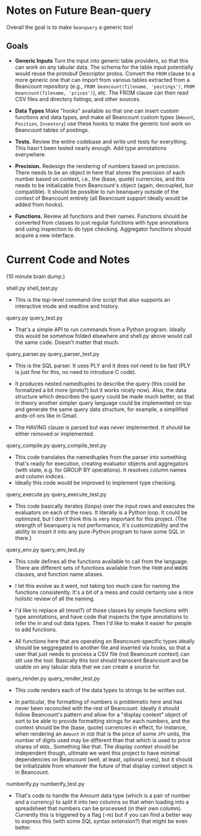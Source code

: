# Notes on Future Bean-query

Overall the goal is to make `beanquery` a generic tool



## Goals

* **Generic Inputs** Turn the input into generic table providers, so that this
  can work on any tabular data. The schema for the table input potentially would
  reuse the protobuf Descriptor protos. Convert the `FROM` clause to a more
  generic one that can import from various tables extracted from a Beancount
  repository (e.g., `FROM beancount(filename, 'postings')`, `FROM
  beancount(filename, 'prices')`), etc. The FROM clause can then read CSV files
  and directory listings, and other sources.

* **Data Types** Make "hooks" available so that one can insert custom functions
  and data types, and make all Beancount custom types (`Amount`, `Position`,
  `Inventory`) use these hooks to make the generic tool work on Beancount tables
  of postings.

* **Tests.** Review the entire codebase and write unit tests for everything.
  This hasn't been tested nearly enough. Add type annotations everywhere.

* **Precision.** Redesign the rendering of numbers based on precision. There
  needs to be an object in here that stores the precision of each number based
  on context, i.e., the (base, quote) currencies, and this needs to be
  initializable from Beancount's object (again, decoupled, but compatible). It
  should be possible to run beanquery outside of the context of Beancount
  entirely (all Beancount support ideally would be added from hooks).

* **Functions.** Review all functions and their names. Functions should be
  converted from classes to just regular functions with type annotations and
  using inspection to do type checking. Aggregator functions should acquire a
  new interface.


# Current Code and Notes

(10 minute brain dump.)

shell.py
shell_test.py

* This is the top-level command-line script that also supports an interactive
  mode and readline and history.

query.py
query_test.py

* That's a simple API to run commands from a Python program. Ideally this would
  be somehow folded elsewhere and shell.py above would call the same code.
  Doesn't matter that much.

query_parser.py
query_parser_test.py

* This is the SQL parser. It uses PLY and it does *not* need to be fast (PLY is
  just fine for this, no need to introduce C code).

* It produces nested namedtuples to describe the query (this could be formalized
  a bit more (proto?) but it works nicely now). Also, the data structure which
  describes the query could be made much better, so that in theory another
  simpler query language could be implemented on top and generate the same query
  data structure, for example, a simplified ands-of-ors like in Gmail.

* The HAVING clause is parsed but was never implemented. It should be either
  removed or implemented.

query_compile.py
query_compile_test.py

* This code translates the namedtuples from the parser into something that's
  ready for execution, creating evaluator objects and aggregators (with state,
  e.g. for GROUP BY operations). It resolves column names and column indices.
* Ideally this code would be improved to implement type checking.

query_execute.py
query_execute_test.py

* This code basically iterates (loops) over the input rows and executes the
  evaluators on each of the rows. It literally is a Python loop. It could be
  optimized, but I don't think this is very important for this project. (The
  strength of beanquery is not performance, it's customizability and the ability
  to insert it into any pure-Python program to have some SQL in there.)

query_env.py
query_env_test.py

* This code defines all the functions available to call from the language. There
  are different sets of functions available from the `FROM` and `WHERE` clauses,
  and function name aliases.

* I let this evolve as it went, not taking too much care for naming the
  functions consistently. It's a bit of a mess and could certainly use a nice
  holistic review of all the naming.

* I'd like to replace all (most?) of those classes by simple functions with type
  annotations, and have code that inspects the type annotations to infer the in
  and out data types. Then I'd like to make it easier for people to add
  functions.

* All functions here that are operating on Beancount-specific types ideally
  should be seggregated to another file and inserted via hooks, so that a user
  that just needs to process a CSV file (not Beancount context) can stil use the
  tool. Basically this tool should transcent Beancount and be usable on any
  tabular data that we can create a source for.

query_render.py
query_render_test.py

* This code renders each of the data types to strings to be written out.

* In particular, the formatting of numbers is problematic here and has never
  been reconciled with the rest of Beancount. Ideally it should follow
  Beancount's pattern and allow for a "display context" object of sort to be
  able to provide formatting strings for each numbers, and the context should be
  the (base, quote) currencies in effect, for instance, when rendering an
  `Amount` in `USD` that is the price of some `JPY` units, the number of digits
  used may be different than that which is used to price shares of `HOOL`.
  Something like that. The display context should be independent though,
  ultimate we want this project to have minimal dependencies on Beancount (well,
  at least, optional ones), but it should be initializable from whatever the
  future of that display context object is in Beancount.

numberify.py
numberify_test.py

* That's code to handle the Amount data type (which is a pair of number and a
  currency) to split it into two columns so that when loading into a spreadsheet
  that numbers can be processed (in their own column). Currently this is
  triggered by a flag (-m) but if you can find a better way to express this
  (with some SQL syntax extension?) that might be even better.
